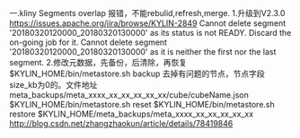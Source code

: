 一.kliny Segments overlap 报错，不能rebulid,refresh,merge.
1.升级到V2.3.0 https://issues.apache.org/jira/browse/KYLIN-2849
Cannot delete segment '20180320120000_20180320130000' as its status is not READY. Discard the on-going job for it.
Cannot delete segment '20180320120000_20180320130000' as it is neither the first nor the last segment.
2.修改元数据，先备份，后清除，再恢复
$KYLIN_HOME/bin/metastore.sh backup 
去掉有问题的节点，节点字段size_kb为0的。文件地址meta_backups/meta_xxxx_xx_xx_xx_xx_xx/cube/cubeName.json
$KYLIN_HOME/bin/metastore.sh reset
$KYLIN_HOME/bin/metastore.sh restore $KYLIN_HOME/meta_backups/meta_xxxx_xx_xx_xx_xx_xx
http://blog.csdn.net/zhangzhaokun/article/details/78419846